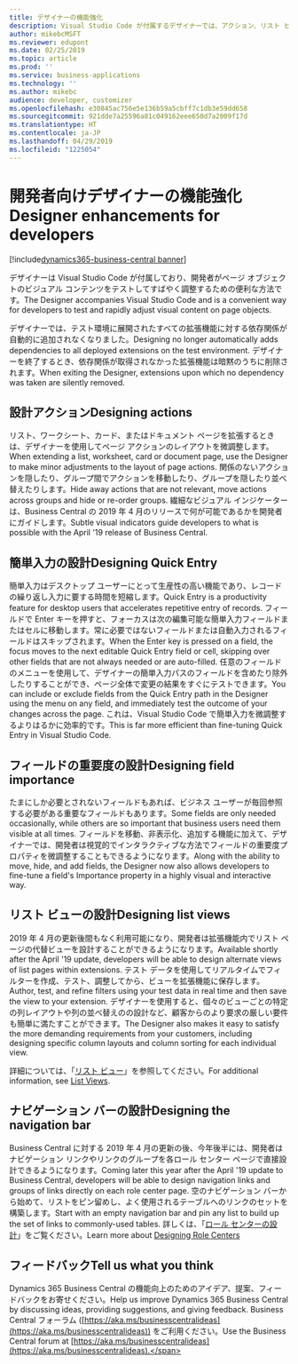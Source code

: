 ```yaml
---
title: デザイナーの機能強化
description: Visual Studio Code が付属するデザイナーでは、アクション、リスト ビュー、フィールドの重要度、簡単入力など、いっそう多くのコンテンツをページ上で調整できます。
author: mikebcMSFT
ms.reviewer: edupont
ms.date: 02/25/2019
ms.topic: article
ms.prod: ''
ms.service: business-applications
ms.technology: ''
ms.author: mikebc
audience: developer, customizer
ms.openlocfilehash: e30845ac756e5e136b59a5cbff7c1db3e59dd658
ms.sourcegitcommit: 921dde7a25596a81c049162eee650d7a2009f17d
ms.translationtype: HT
ms.contentlocale: ja-JP
ms.lasthandoff: 04/29/2019
ms.locfileid: "1225054"
---
```

# <a name="designer-enhancements-for-developers"></a><span data-ttu-id="25aaf-103">開発者向けデザイナーの機能強化</span><span class="sxs-lookup"><span data-stu-id="25aaf-103">Designer enhancements for developers</span></span>
[!include[dynamics365-business-central banner](../includes/dynamics365-business-central.md)]

<span data-ttu-id="25aaf-104">デザイナーは Visual Studio Code が付属しており、開発者がページ オブジェクトのビジュアル コンテンツをテストしてすばやく調整するための便利な方法です。</span><span class="sxs-lookup"><span data-stu-id="25aaf-104">The Designer accompanies Visual Studio Code and is a convenient way for developers to test and rapidly adjust visual content on page objects.</span></span>

<span data-ttu-id="25aaf-105">デザイナーでは、テスト環境に展開されたすべての拡張機能に対する依存関係が自動的に追加されなくなりました。</span><span class="sxs-lookup"><span data-stu-id="25aaf-105">Designing no longer automatically adds dependencies to all deployed extensions on the test environment.</span></span> <span data-ttu-id="25aaf-106">デザイナーを終了するとき、依存関係が取得されなかった拡張機能は暗黙のうちに削除されます。</span><span class="sxs-lookup"><span data-stu-id="25aaf-106">When exiting the Designer, extensions upon which no dependency was taken are silently removed.</span></span>

## <a name="designing-actions"></a><span data-ttu-id="25aaf-107">設計アクション</span><span class="sxs-lookup"><span data-stu-id="25aaf-107">Designing actions</span></span>
<span data-ttu-id="25aaf-108">リスト、ワークシート、カード、またはドキュメント ページを拡張するときは、デザイナーを使用してページ アクションのレイアウトを微調整します。</span><span class="sxs-lookup"><span data-stu-id="25aaf-108">When extending a list, worksheet, card or document page, use the Designer to make minor adjustments to the layout of page actions.</span></span> <span data-ttu-id="25aaf-109">関係のないアクションを隠したり、グループ間でアクションを移動したり、グループを隠したり並べ替えたりします。</span><span class="sxs-lookup"><span data-stu-id="25aaf-109">Hide away actions that are not relevant, move actions across groups and hide or re-order groups.</span></span> <span data-ttu-id="25aaf-110">繊細なビジュアル インジケーターは、Business Central の 2019 年 4 月のリリースで何が可能であるかを開発者にガイドします。</span><span class="sxs-lookup"><span data-stu-id="25aaf-110">Subtle visual indicators guide developers to what is possible with the April '19 release of Business Central.</span></span>

## <a name="designing-quick-entry"></a><span data-ttu-id="25aaf-111">簡単入力の設計</span><span class="sxs-lookup"><span data-stu-id="25aaf-111">Designing Quick Entry</span></span>
<span data-ttu-id="25aaf-112">簡単入力はデスクトップ ユーザーにとって生産性の高い機能であり、レコードの繰り返し入力に要する時間を短縮します。</span><span class="sxs-lookup"><span data-stu-id="25aaf-112">Quick Entry is a productivity feature for desktop users that accelerates repetitive entry of records.</span></span> <span data-ttu-id="25aaf-113">フィールドで Enter キーを押すと、フォーカスは次の編集可能な簡単入力フィールドまたはセルに移動します。常に必要ではないフィールドまたは自動入力されるフィールドはスキップされます。</span><span class="sxs-lookup"><span data-stu-id="25aaf-113">When the Enter key is pressed on a field, the focus moves to the next editable Quick Entry field or cell, skipping over other fields that are not always needed or are auto-filled.</span></span> <span data-ttu-id="25aaf-114">任意のフィールドのメニューを使用して、デザイナーの簡単入力パスのフィールドを含めたり除外したりすることができ、ページ全体で変更の結果をすぐにテストできます。</span><span class="sxs-lookup"><span data-stu-id="25aaf-114">You can include or exclude fields from the Quick Entry path in the Designer using the menu on any field, and immediately test the outcome of your changes across the page.</span></span> <span data-ttu-id="25aaf-115">これは、Visual Studio Code で簡単入力を微調整するよりはるかに効率的です。</span><span class="sxs-lookup"><span data-stu-id="25aaf-115">This is far more efficient than fine-tuning Quick Entry in Visual Studio Code.</span></span>

## <a name="designing-field-importance"></a><span data-ttu-id="25aaf-116">フィールドの重要度の設計</span><span class="sxs-lookup"><span data-stu-id="25aaf-116">Designing field importance</span></span>
<span data-ttu-id="25aaf-117">たまにしか必要とされないフィールドもあれば、ビジネス ユーザーが毎回参照する必要がある重要なフィールドもあります。</span><span class="sxs-lookup"><span data-stu-id="25aaf-117">Some fields are only needed occasionally, while others are so important that business users need them visible at all times.</span></span> <span data-ttu-id="25aaf-118">フィールドを移動、非表示化、追加する機能に加えて、デザイナーでは、開発者は視覚的でインタラクティブな方法でフィールドの重要度プロパティを微調整することもできるようになります。</span><span class="sxs-lookup"><span data-stu-id="25aaf-118">Along with the ability to move, hide, and add fields, the Designer now also allows developers to fine-tune a field's Importance property in a highly visual and interactive way.</span></span>

## <a name="designing-list-views"></a><span data-ttu-id="25aaf-119">リスト ビューの設計</span><span class="sxs-lookup"><span data-stu-id="25aaf-119">Designing list views</span></span>
<span data-ttu-id="25aaf-120">2019 年 4 月の更新後間もなく利用可能になり、開発者は拡張機能内でリスト ページの代替ビューを設計することができるようになります。</span><span class="sxs-lookup"><span data-stu-id="25aaf-120">Available shortly after the April '19 update, developers will be able to design alternate views of list pages within extensions.</span></span> <span data-ttu-id="25aaf-121">テスト データを使用してリアルタイムでフィルターを作成、テスト、調整してから、ビューを拡張機能に保存します。</span><span class="sxs-lookup"><span data-stu-id="25aaf-121">Author, test, and refine filters using your test data in real time and then save the view to your extension.</span></span> <span data-ttu-id="25aaf-122">デザイナーを使用すると、個々のビューごとの特定の列レイアウトや列の並べ替えのの設計など、顧客からのより要求の厳しい要件も簡単に満たすことができます。</span><span class="sxs-lookup"><span data-stu-id="25aaf-122">The Designer also makes it easy to satisfy the more demanding requirements from your customers, including designing specific column layouts and column sorting for each individual view.</span></span>

<span data-ttu-id="25aaf-123">詳細については、「[リスト ビュー](list-views.md)」を参照してください。</span><span class="sxs-lookup"><span data-stu-id="25aaf-123">For additional information, see [List Views](list-views.md).</span></span>

## <a name="designing-the-navigation-bar"></a><span data-ttu-id="25aaf-124">ナビゲーション バーの設計</span><span class="sxs-lookup"><span data-stu-id="25aaf-124">Designing the navigation bar</span></span>
<span data-ttu-id="25aaf-125">Business Central に対する 2019 年 4 月の更新の後、今年後半には、開発者はナビゲーション リンクやリンクのグループを各ロール センター ページで直接設計できるようになります。</span><span class="sxs-lookup"><span data-stu-id="25aaf-125">Coming later this year after the April '19 update to Business Central, developers will be able to design navigation links and groups of links directly on each role center page.</span></span> <span data-ttu-id="25aaf-126">空のナビゲーション バーから始めて、リストをピン留めし、よく使用されるテーブルへのリンクのセットを構築します。</span><span class="sxs-lookup"><span data-stu-id="25aaf-126">Start with an empty navigation bar and pin any list to build up the set of links to commonly-used tables.</span></span>
<span data-ttu-id="25aaf-127">詳しくは、「[ロール センターの設計](https://docs.microsoft.com/dynamics365/business-central/dev-itpro/developer/devenv-designing-role-centers)」をご覧ください。</span><span class="sxs-lookup"><span data-stu-id="25aaf-127">Learn more about [Designing Role Centers](https://docs.microsoft.com/dynamics365/business-central/dev-itpro/developer/devenv-designing-role-centers)</span></span>

## <a name="tell-us-what-you-think"></a><span data-ttu-id="25aaf-128">フィードバック</span><span class="sxs-lookup"><span data-stu-id="25aaf-128">Tell us what you think</span></span>
<span data-ttu-id="25aaf-129">Dynamics 365 Business Central の機能向上のためのアイデア、提案、フィードバックをお寄せください。</span><span class="sxs-lookup"><span data-stu-id="25aaf-129">Help us improve Dynamics 365 Business Central by discussing ideas, providing suggestions, and giving feedback.</span></span> <span data-ttu-id="25aaf-130">Business Central フォーラム ([https://aka.ms/businesscentralideas](https://aka.ms/businesscentralideas)) をご利用ください。</span><span class="sxs-lookup"><span data-stu-id="25aaf-130">Use the Business Central forum at [https://aka.ms/businesscentralideas](https://aka.ms/businesscentralideas).</span></span>


<!--

Describe the new feature, and then give an elevator pitch of the business value for it. Include high-value capabilities that light up something exciting for our customers. The feature should be something that a customer needs to plan for...definitely larger than a hotfix or bug fix.

If the feature has been designated as a key feature, complete the entire template. Otherwise, only complete the **Business value**, **Describe the feature**, and **Status** sections.

## Business value (Required)
Describe the top capabilities of the feature and and the business problems it solves.  

**Example**
End-of-day processing is a crucial element of retail operational workflow. This involves aggregation of raw transactions into meaningful business data to ensure that business and accounting rules are conformed to, before posting transactions as official business records. Improving the reliability and performance of this batch process and increasing the visibility of the processing for the administrator improves the user experience. Users can easily monitor the progress of the processing and see exactly what caused a validation failure. As a result, they can quickly resolve the issue and reliably retry the process without contacting Microsoft Support. 

## Describe the feature (Required)
Describe how the feature works and the scenarios the feature enables. Include concrete examples and screenshots. 

**Example**
New capabilities include improved statement posting performance by removing table deadlocks and optimizing batch processing. The introduction of a state model in the posting process aids in rollback and recovery, which eliminates data corruption and the need for manual intervention. Enhanced in-app diagnostics with detailed status, errors, and logs (including details of transactions included in the scope of the statement, transactions resulting in errors, and possible steps to correct issues) allow for easy troubleshooting. 

<<screenshot goes here>>

### Who uses this feature (Required)
Indicate each persona impacted:  end user, admin, customizer, citizen developer, developer, business analyst, IT Pro

**Example**
This feature is intended for retail administrators. It works without any additional setup. 

### License required
List the license(s) a customer must have to use the feature. 

### Setup required (if any beyond standard product setup)

**Example**
This feature must be enabled in System parameters by an administrator. 

### Quick steps (provide if feature is done enough)

**Example**
To get started with model‑driven apps, use designers to:
- Define your site map. Model your app's navigation, pulling in only the subset of information your users need. Take advantage of multiple levels of hierarchy and the ability to reference external resources.
- Add dashboards. Include model‑driven dashboards or embedded Power BI content within your app.
- Include entities and components. Add specific forms, views, dashboards, and charts for targeted entities to craft your user experience.

![Photograph of a man using a Hololens to view augmented reality in Connected Field Service](/articles/Spring18/media/507e34a661a1b831d21ea3dadda9c6cf.jpg "Field Service IoT") 

## Compliance, privacy and security considerations
List any compliance, privacy and security considerations that customers should plan for, including any steps or tools provided to help customers comply with GDPR. 

## Status (Required)

### Development status
Pick one: Generally available, Public preview, In development

Notes: In development features are features that some teams may have previously included on the roadmap site. Anything in Private preview is considered to be In development. 

#### Target timeframe
Enter the release, month, or month or later if dubious. (Release if committed to a release, Month if committed to a month, Month or later if dubious)

### Availability (current availability)

Cloud, On-premises, Government cloud

### Regional availability

List whether this feature is available globally or restricted to specific regions.

## Tell us what you think

Include an alias or link for feedback for the feature.

## We'd like to thank

Link to item from Ideas or User voice. 

-->
